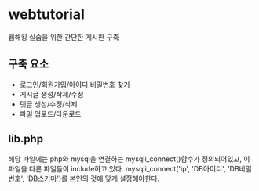 # webtutorial
웹해킹 실습을 위한 간단한 게시판 구축

## 구축 요소
 * 로그인/회원가입/아이디,비밀번호 찾기
 * 게시글 생성/삭제/수정
 * 댓글 생성/수정/삭제
 * 파일 업로드/다운로드

## lib.php
 해당 파일에는 php와 mysql을 연결하는 mysqli_connect()함수가 정의되어있고, 이 파일을 다른 파일들이 include하고 있다.
 mysqli_connect('ip', 'DB아이디', 'DB비밀번호', 'DB스키마')를 본인의 것에 맞게 설정해야한다.
